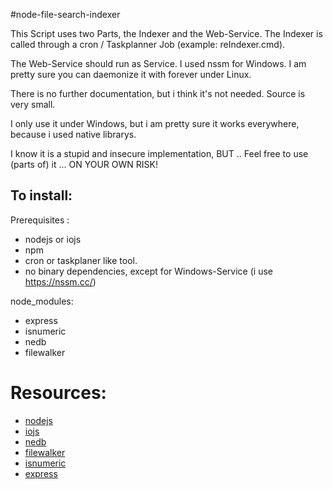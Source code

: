 #node-file-search-indexer

This Script uses two Parts, the Indexer and the Web-Service.
The Indexer is called through a cron / Taskplanner Job (example: reIndexer.cmd).

The Web-Service should run as Service.
I used nssm for Windows.
I am pretty sure you can daemonize it with forever under Linux.

There is no further documentation, but i think it's not needed. Source is very small.

I only use it under Windows, but i am pretty sure it works everywhere, 
because i used native librarys.

I know it is a stupid and insecure implementation, BUT .. 
Feel free to use (parts of) it  ... ON YOUR OWN RISK!

## To install:

Prerequisites :

- nodejs or iojs
- npm
- cron or taskplaner like tool.
- no binary dependencies, except for Windows-Service (i use https://nssm.cc/)

node_modules:

- express
- isnumeric
- nedb
- filewalker

# Resources:

- [nodejs](http://nodejs.org/)
- [iojs](https://iojs.org/)
- [nedb](https://github.com/louischatriot/nedb)
- [filewalker](https://github.com/oleics/node-filewalker)
- [isnumeric](https://github.com/leecrossley/isNumeric)
- [express](http://expressjs.com/)
